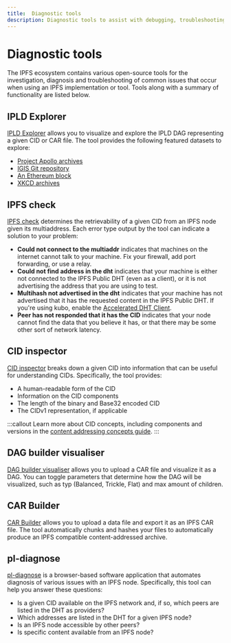 ```yaml
---
title:  Diagnostic tools
description: Diagnostic tools to assist with debugging, troubleshooting, and developing with IPFS.
---
```


# Diagnostic tools

The IPFS ecosystem contains various open-source tools for the investigation, diagnosis and troubleshooting of common issues that occur when using an IPFS implementation or tool. Tools along with a summary of functionality are listed below.

## IPLD Explorer

[IPLD Explorer](https://explore.ipld.io/) allows you to visualize and explore the IPLD DAG representing a given CID or CAR file. The tool provides the following featured datasets to explore:

- [Project Apollo archives](https://explore.ipld.io/#/explore/QmSnuWmxptJZdLJpKRarxBMS2Ju2oANVrgbr2xWbie9b2D)
- [IGIS Git repository](https://explore.ipld.io/#/explore/baf4bcfg4ep767tjp5lxyanx5urpjjgx5q2volvy)
- [An Ethereum block](https://explore.ipld.io/#/explore/bagiacgzah24drzou2jlkixpblbgbg6nxfrasoklzttzoht5hixhxz3rlncyq)
- [XKCD archives](https://explore.ipld.io/#/explore/QmdmQXB2mzChmMeKY47C43LxUdg1NDJ5MWcKMKxDu7RgQm)

## IPFS check

[IPFS check](https://check.ipfs.network/) determines the retrievability of a given CID from an IPFS node given its multiaddress. Each error type output by the tool can indicate a solution to your problem:

- **Could not connect to the multiaddr** indicates that machines on the internet cannot talk to your machine. Fix your firewall, add port forwarding, or use a relay.
- **Could not find address in the dht** indicates that your machine is either not connected to the IPFS Public DHT (even as a client), or it is not advertising the address that you are using to test.
- **Multihash not advertised in the dht** indicates that your machine has not advertised that it has the requested content in the IPFS Public DHT. If you're using kubo, enable the [Accelerated DHT Client](https://github.com/ipfs/go-ipfs/blob/master/docs/experimental-features.md#accelerated-dht-client).
- **Peer has not responded that it has the CID** indicates that your node cannot find the data that you believe it has, or that there may be some other sort of network latency.

## CID inspector

[CID inspector](http://cid.ipfs.tech/) breaks down a given CID into information that can be useful for understanding CIDs. Specifically, the tool provides:

- A human-readable form of the CID
- Information on the CID components 
- The length of the binary and Base32 encoded CID
- The CIDv1 representation, if applicable

:::callout
Learn more about CID concepts, including components and versions in the [content addressing concepts guide](../concepts/content-addressing.md).
:::

## DAG builder visualiser

[DAG builder visualiser](https://dag.ipfs.tech/) allows you to upload a CAR file and visualize it as a DAG. You can toggle parameters that determine how the DAG will be visualized, such as typ (Balanced, Trickle, Flat) and max amount of children.

## CAR Builder

[CAR Builder](https://car.ipfs.io/) allows you to upload a data file and export it as an IPFS CAR file. The tool automatically chunks and hashes your files to automatically produce an IPFS compatible content-addressed archive.

## pl-diagnose

[pl-diagnose](https://pl-diagnose.on.fleek.co/#/diagnose/access-content) is a browser-based software application that automates diagnosis of various issues with an IPFS node. Specifically, this tool can help you answer these questions:

- Is a given CID available on the IPFS network and, if so, which peers are listed in the DHT as providers?
- Which addresses are listed in the DHT for a given IPFS node?
- Is an IPFS node accessible by other peers?
- Is specific content available from an IPFS node?
 
